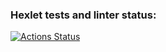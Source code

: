 ### Hexlet tests and linter status:
[![Actions Status](https://github.com/avengeek/layout-designer-project-58/actions/workflows/hexlet-check.yml/badge.svg)](https://github.com/avengeek/layout-designer-project-58/actions)